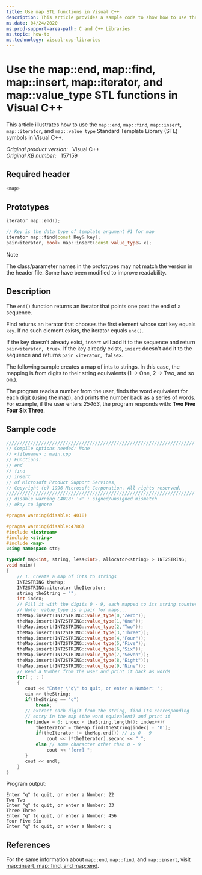 ```yaml
---
title: Use map STL functions in Visual C++
description: This article provides a sample code to show how to use the map::end, map::find, map::insert, map::iterator, and map::value_type STL functions in Visual C++.
ms.date: 04/24/2020
ms.prod-support-area-path: C and C++ Libraries
ms.topic: how-to
ms.technology: visual-cpp-libraries
---
```

# Use the map::end, map::find, map::insert, map::iterator, and map::value_type STL functions in Visual C++

This article illustrates how to use the `map::end`, `map::find`, `map::insert`, `map::iterator`, and `map::value_type` Standard Template Library (STL) symbols in Visual C++.

_Original product version:_ &nbsp; Visual C++  
_Original KB number:_ &nbsp; 157159

## Required header

```cpp
<map>
```

## Prototypes

```cpp
iterator map::end();

// Key is the data type of template argument #1 for map
iterator map::find(const Key& key);
pair<iterator, bool> map::insert(const value_type& x);
```

> [!NOTE]
> The class/parameter names in the prototypes may not match the version in the header file. Some have been modified to improve readability.

## Description

The `end()` function returns an iterator that points one past the end of a sequence.

Find returns an iterator that chooses the first element whose sort key equals `key`. If no such element exists, the iterator equals `end()`.

If the key doesn't already exist, `insert` will add it to the sequence and return `pair<iterator, true>`. If the key already exists, `insert` doesn't add it to the sequence and returns `pair <iterator, false>`.

The following sample creates a map of ints to strings. In this case, the mapping is from digits to their string equivalents (1 -> One, 2 -> Two, and so on.).

The program reads a number from the user, finds the word equivalent for each digit (using the map), and prints the number back as a series of words. For example, if the user enters *25463*, the program responds with: **Two Five Four Six Three**.

## Sample code

```cpp
//////////////////////////////////////////////////////////////////////
// Compile options needed: None
// <filename> : main.cpp
// Functions:
// end
// find
// insert
// of Microsoft Product Support Services,
// Copyright (c) 1996 Microsoft Corporation. All rights reserved.
//////////////////////////////////////////////////////////////////////
// disable warning C4018: '<' : signed/unsigned mismatch
// okay to ignore

#pragma warning(disable: 4018)

#pragma warning(disable:4786)
#include <iostream>
#include <string>
#include <map>
using namespace std;

typedef map<int, string, less<int>, allocator<string> > INT2STRING;
void main()
{
    // 1. Create a map of ints to strings
    INT2STRING theMap;
    INT2STRING::iterator theIterator;
    string theString = "";
    int index;
    // Fill it with the digits 0 - 9, each mapped to its string counterpart
    // Note: value_type is a pair for maps...
    theMap.insert(INT2STRING::value_type(0,"Zero"));
    theMap.insert(INT2STRING::value_type(1,"One"));
    theMap.insert(INT2STRING::value_type(2,"Two"));
    theMap.insert(INT2STRING::value_type(3,"Three"));
    theMap.insert(INT2STRING::value_type(4,"Four"));
    theMap.insert(INT2STRING::value_type(5,"Five"));
    theMap.insert(INT2STRING::value_type(6,"Six"));
    theMap.insert(INT2STRING::value_type(7,"Seven"));
    theMap.insert(INT2STRING::value_type(8,"Eight"));
    theMap.insert(INT2STRING::value_type(9,"Nine"));
    // Read a Number from the user and print it back as words
    for( ; ; )
    {
       cout << "Enter \"q\" to quit, or enter a Number: ";
       cin >> theString;
       if(theString == "q")
           break;
       // extract each digit from the string, find its corresponding
       // entry in the map (the word equivalent) and print it
       for(index = 0; index < theString.length(); index++){
           theIterator = theMap.find(theString[index] - '0');
           if(theIterator != theMap.end()) // is 0 - 9
               cout << (*theIterator).second << " ";
           else // some character other than 0 - 9
               cout << "[err] ";
       }
       cout << endl;
    }
}
```

Program output:

```console
Enter "q" to quit, or enter a Number: 22
Two Two
Enter "q" to quit, or enter a Number: 33
Three Three
Enter "q" to quit, or enter a Number: 456
Four Five Six
Enter "q" to quit, or enter a Number: q
```

## References

For the same information about `map::end`, `map::find`, and `map::insert`, visit [map::insert, map::find, and map::end](/previous-versions/visualstudio/visual-studio-2010/wwcahb6y(v%3dvs.100)).

